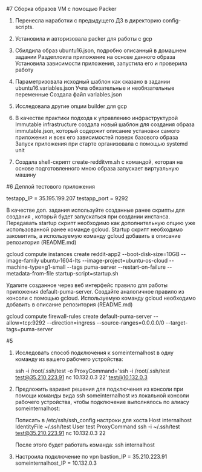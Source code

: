 #7 Сборка образов VM с помощью Packer

1. Перенесла наработки с предыдущего ДЗ в директорию config-scripts.

2. Установила и авторизовала packer для работы с gcp

3. Сбилдила образ ubuntu16.json, подробно описанный в домашнем задании
   Раздеплоила приложение на основе данного образа
   Установила зависимости приложения, запустила его и проверила работу

4. Параметризовала исходный шаблон как сказано в задании ubuntu16.variables.json
   Учла обязательные и необязательные переменные
   Создала файл variables.json

5. Исследовала другие опции builder для gcp

6. В качестве практики подхода к управлению инфраструктурой Immutable infrastructure
   создала новый шаблон для создания образа immutable.json, 
   который содержит описание установки самого приложения 
   и всех его зависимостей поверх базового образа
   Запуск приложения при старте организовала с помощью systemd unit

7. Создала shell-скрипт create-redditvm.sh с командой, 
   которая на основе подготовленного мною образа запускает виртуальную машину

#6 Деплой тестового приложения

testapp_IP = 35.195.199.207
testapp_port = 9292


В качестве доп. задания используйте созданные ранее скрипты
для создания , который будет запускаться при
создании инстанса. Передавать startup скрипт необходимо как
дополнительную опцию уже использованной ранее команде gcloud.
Startup скрипт
необходимо закомитить, а используемую команду gcloud добавить
в описание репозитория (README.md)

gcloud compute instances create reddit-app2 --boot-disk-size=10GB --image-family ubuntu-1604-lts --image-project=ubuntu-os-cloud --machine-type=g1-small --tags puma-server --restart-on-failure --metadata-from-file startup-script=startup.sh


Удалите созданное через веб интерфейс правило для работы
приложения default-puma-server.
Создайте аналогичное правило из консоли с помощью gcloud.
Используемую команду gcloud необходимо добавить в описание
репозитория (README.md)

gcloud compute firewall-rules create default-puma-server --allow=tcp:9292 --direction=ingress --source-ranges=0.0.0.0/0 --target-tags=puma-server


#5
1. Исследовать способ подключения к someinternalhost в одну
   команду из вашего рабочего устройства:

   ssh -i /root/.ssh/test -o ProxyCommand='ssh -i /root/.ssh/test test@35.210.223.91 nc 10.132.0.3 22' test@10.132.0.3

2. Предложить вариант решения для подключения из консоли при
   помощи команды вида ssh someinternalhost из локальной
   консоли рабочего устройства, чтобы подключение выполнялось по
   алиасу someinternalhost:

   Пописать в /etc/ssh/ssh_config настроки для хоста
   Host internalhost
       IdentityFile ~/.ssh/test
       User test
       ProxyCommand ssh -i ~/.ssh/test test@35.210.223.91 nc 10.132.0.3 22

   После этого будет работать команда:
   ssh internalhost

3. Настроила подключение по vpn
   bastion_IP = 35.210.223.91
   someinternalhost_IP = 10.132.0.3

